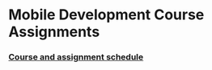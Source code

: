 # Mobile Development Course Assignments

### [Course and assignment schedule](https://github.com/uagc-it-readiness/mobile-development-course-info/blob/master/schedule.md)